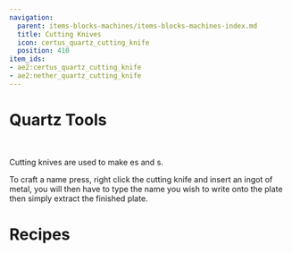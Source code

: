 ```yaml
---
navigation:
  parent: items-blocks-machines/items-blocks-machines-index.md
  title: Cutting Knives
  icon: certus_quartz_cutting_knife
  position: 410
item_ids:
- ae2:certus_quartz_cutting_knife
- ae2:nether_quartz_cutting_knife
---
```

# Quartz Tools

<ItemImage id="certus_quartz_cutting_knife" scale="4" />   <ItemImage id="nether_quartz_cutting_knife" scale="4" />

Cutting knives are used to make <ItemLink id="name_press" />es and <ItemLink id="cable_anchor" />s.

To craft a name press, right click the cutting knife and insert an ingot of metal, you will then have to type the name you
wish to write onto the plate then simply extract the finished plate.

# Recipes

<RecipeFor id="certus_quartz_cutting_knife" />   <RecipeFor id="nether_quartz_cutting_knife" />